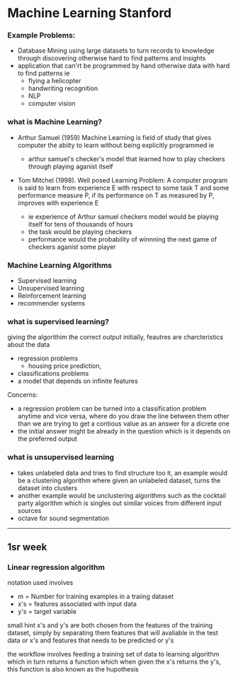# **Machine Learning Stanford**

### **Example Problems**:

* Database Mining using large datasets to turn records to knowledge through discovering otherwise hard to find patterns and insights
* application that can'rt be programmed by hand otherwise data with hard to find patterns ie
  * flying a helicopter
  * handwriting recognition
  * NLP
  * computer vision

### **what is Machine Learning?**
* Arthur Samuel (1959) Machine Learning is field of study that gives computer the abiity to learn without being explicitly programmed ie 
  * arthur samuel's checker's model that learned how to play checkers through playing aganist itself

* Tom Mitchel (1998). Well posed Learning Problem: A computer program is said to learn from experience E with respect to some task T and some performance measure P, if its performance on T as measured by P, improves with experience E
  * ie experience of Arthur samuel checkers model would be playing itself for tens of thousands of hours
  * the task would be playing checkers
  * performance would the probability of winnning the next game of checkers aganist some player

### **Machine Learning Algorithms**
* Supervised learning
* Unsupervised learning
* Reinforcement learning
* recommender systems

### **what is supervised learning?** 
giving the algorithim the correct output initially,
feautres are charcteristics about the data 
  
* regression problems
  * housing price prediction, 
* classifications problems
* a model that depends on infinite features   

Concerns:
  * a regression problem can be turned into a classification problem anytime and vice versa, where do you draw the line between them other than we are trying to get a contious value as an answer for a dicrete one
  * the initial answer might be already in the question which is it depends on the preferred output

### **what is unsupervised learning**

* takes unlabeled data and tries to find structure too it, an example would be a clustering algorithm where given an unlabeled dataset, turns the dataset into clusters
* another example would be unclustering algorithms such as the cocktail party algorithm which is singles out similar voices from different input sources
* octave for sound segmentation

---

## **1sr week**

### **Linear regression algorithm**
 notation used involves 
 * m = Number for training examples in a traiing dataset
 * x's =  features associated with input data
 * y's = target variable

small hint x's and y's are both chosen from the features of the training dataset, simply by separating them features that will avaliable in the test data or x's and features that needs to be predicted or y's

the workflow involves feeding a training set of data to learning algorithm which in turn returns a function which when given the x's returns the y's, this function is also known as the hupothesis

 
